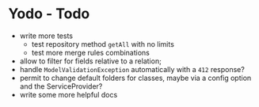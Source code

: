 # Yodo - Todo

- write more tests
  - test repository method `getAll` with no limits
  - test more merge rules combinations
- allow to filter for fields relative to a relation;
- handle `ModelValidationException` automatically with a `412` response?
- permit to change default folders for classes, maybe via a config option and the ServiceProvider?
- write some more helpful docs